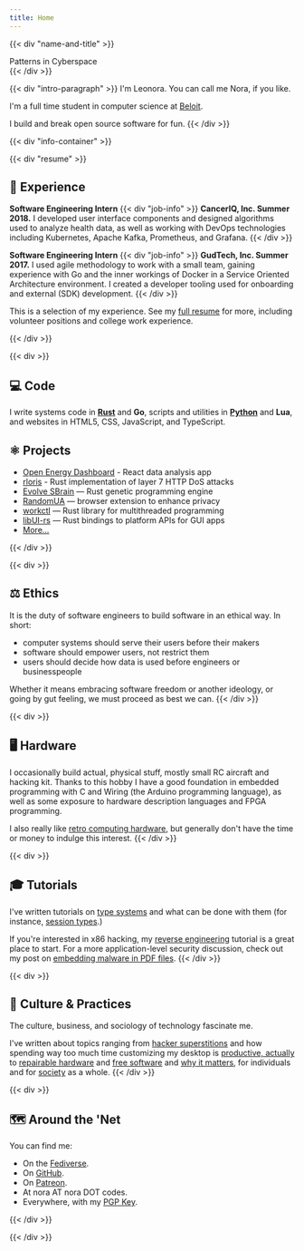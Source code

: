 ```yaml
---
title: Home
---
```


{{< div "name-and-title" >}}
<div class="glitch" data-text="Patterns in Cyberspace">Patterns in Cyberspace</div>
{{< /div >}}

{{< div "intro-paragraph" >}}
I'm Leonora. You can call me Nora, if you like.

I'm a full time student in computer science at [Beloit](https://beloit.edu).

I build and break open source software for fun.
{{< /div >}}

{{< div "info-container" >}}

{{< div "resume" >}}
## 💼 Experience

**Software Engineering Intern**
{{< div "job-info" >}}
**CancerIQ, Inc. Summer 2018.**
I developed user interface components and designed algorithms used to analyze health data,
as well as working with DevOps technologies including Kubernetes, Apache Kafka, Prometheus,
and Grafana.
{{< /div >}}

**Software Engineering Intern**
{{< div "job-info" >}}
**GudTech, Inc. Summer 2017.**
I used agile methodology to work with a small team, gaining experience with Go and the 
inner workings of Docker in a Service Oriented Architecture environment. I created a
developer tooling used for onboarding and external (SDK) development.
{{< /div >}}

This is a selection of my experience. See my [full resume](/resume.pdf) for more,
including volunteer positions and college work experience.

{{< /div >}}

{{< div >}}
## 💻 Code

I write systems code in [**Rust**](/categories/rust) and **Go**,
scripts and utilities in [**Python**](/categories/python) and **Lua**, and
websites in HTML5, CSS, JavaScript, and TypeScript.

## ⚛ Projects
- [Open Energy Dashboard](https://github.com/OpenEnergyDashboard/OED) - React data analysis app
- [rloris](https://github.com/NoraCodes/rloris) - Rust implementation of layer 7 HTTP DoS attacks
- [Evolve SBrain](https://github.com/NoraCodes/evolve-sbrain) — Rust genetic programming engine
- [RandomUA](https://github.com/NoraCodes/RandomUA) — browser extension to enhance privacy
- [workctl](https://github.com/NoraCodes/workctl) — Rust library for multithreaded programming
- [libUI-rs](https://github.com/rust-native-ui/libui-rs) — Rust bindings to platform APIs for GUI apps
- [More...](/projects)

{{< /div >}}

{{< div >}}
## ⚖ Ethics
It is the duty of software engineers to build software in an ethical way. In short:

- computer systems should serve their users before their makers
- software should empower users, not restrict them
- users should decide how data is used before engineers or businesspeople

Whether it means embracing software freedom or another ideology, or going by gut feeling,
we must proceed as best we can.
{{< /div >}}

{{< div >}}
## 🖥  Hardware

I occasionally build actual, physical stuff, mostly small RC aircraft and hacking kit.
Thanks to this hobby I have a good foundation in embedded programming with C and Wiring
(the Arduino programming language), as well as some exposure to hardware description
languages and FPGA programming.

I also really like [retro computing hardware](/post/the-sinclair-zx-81-ts-1000/), but
generally don't have the time or money to indulge this interest.
{{< /div >}}

{{< div >}}
## 🎓 Tutorials
I've written tutorials on [type systems](/tutorial/a-gentle-introduction-to-practical-types/) and what can be done with them (for instance, [session types](/tutorial/session-types/).) 

If you're interested in x86 hacking, my [reverse engineering](/tutorial/an-intro-to-x86_64-reverse-engineering/) tutorial is a great place to start. For a more application-level security discussion, check out my post on [embedding malware in PDF files](/post/pdf-embedding-attacks/).
{{< /div >}}

{{< div >}}
## 💬 Culture & Practices
The culture, business, and sociology of technology fascinate me.

I've written about topics ranging from [hacker superstitions](/post/hacker-superstitions/) and how spending way too much time customizing my desktop is [productive, actually](/post/modding-vim-i3-and-efficiency/) to [repairable hardware](/post/i-repaired-my-headphones/) and [free software](/post/open-source-for-normal-people/) and [why it matters](/post/a-story-about-my-personal-trainer/), for individuals and for [society](/post/deletefacebook-and-fosta/) as a whole.
{{< /div >}}

{{< div >}}
## 🗺 Around the 'Net

You can find me:

- On the <a href="https://cybre.space/@tindall" rel="me">Fediverse</a>.
- On <a href="https://github.com/NoraCodes" rel="me">GitHub</a>.
- On <a href="https://patreon.com/noracodes" rel="me">Patreon</a>.
- At nora AT nora DOT codes.
- Everywhere, with my <a href="/leonoratindall.asc" rel="pgpkey authn">PGP Key</a>.

{{< /div >}}

{{< /div >}}

